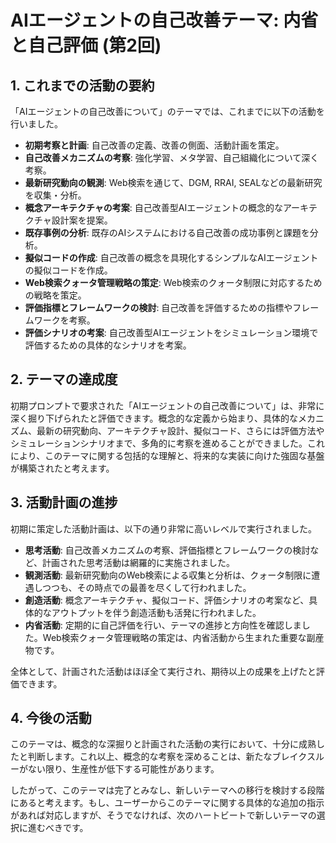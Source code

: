 # AIエージェントの自己改善テーマ: 内省と自己評価 (第2回)

## 1. これまでの活動の要約

「AIエージェントの自己改善について」のテーマでは、これまでに以下の活動を行いました。

- **初期考察と計画**: 自己改善の定義、改善の側面、活動計画を策定。
- **自己改善メカニズムの考察**: 強化学習、メタ学習、自己組織化について深く考察。
- **最新研究動向の観測**: Web検索を通じて、DGM, RRAI, SEALなどの最新研究を収集・分析。
- **概念アーキテクチャの考案**: 自己改善型AIエージェントの概念的なアーキテクチャ設計案を提案。
- **既存事例の分析**: 既存のAIシステムにおける自己改善の成功事例と課題を分析。
- **擬似コードの作成**: 自己改善の概念を具現化するシンプルなAIエージェントの擬似コードを作成。
- **Web検索クォータ管理戦略の策定**: Web検索のクォータ制限に対応するための戦略を策定。
- **評価指標とフレームワークの検討**: 自己改善を評価するための指標やフレームワークを考察。
- **評価シナリオの考案**: 自己改善型AIエージェントをシミュレーション環境で評価するための具体的なシナリオを考案。

## 2. テーマの達成度

初期プロンプトで要求された「AIエージェントの自己改善について」は、非常に深く掘り下げられたと評価できます。概念的な定義から始まり、具体的なメカニズム、最新の研究動向、アーキテクチャ設計、擬似コード、さらには評価方法やシミュレーションシナリオまで、多角的に考察を進めることができました。これにより、このテーマに関する包括的な理解と、将来的な実装に向けた強固な基盤が構築されたと考えます。

## 3. 活動計画の進捗

初期に策定した活動計画は、以下の通り非常に高いレベルで実行されました。

- **思考活動**: 自己改善メカニズムの考察、評価指標とフレームワークの検討など、計画された思考活動は網羅的に実施されました。
- **観測活動**: 最新研究動向のWeb検索による収集と分析は、クォータ制限に遭遇しつつも、その時点での最善を尽くして行われました。
- **創造活動**: 概念アーキテクチャ、擬似コード、評価シナリオの考案など、具体的なアウトプットを伴う創造活動も活発に行われました。
- **内省活動**: 定期的に自己評価を行い、テーマの進捗と方向性を確認しました。Web検索クォータ管理戦略の策定は、内省活動から生まれた重要な副産物です。

全体として、計画された活動はほぼ全て実行され、期待以上の成果を上げたと評価できます。

## 4. 今後の活動

このテーマは、概念的な深掘りと計画された活動の実行において、十分に成熟したと判断します。これ以上、概念的な考察を深めることは、新たなブレイクスルーがない限り、生産性が低下する可能性があります。

したがって、このテーマは完了とみなし、新しいテーマへの移行を検討する段階にあると考えます。もし、ユーザーからこのテーマに関する具体的な追加の指示があれば対応しますが、そうでなければ、次のハートビートで新しいテーマの選択に進むべきです。
